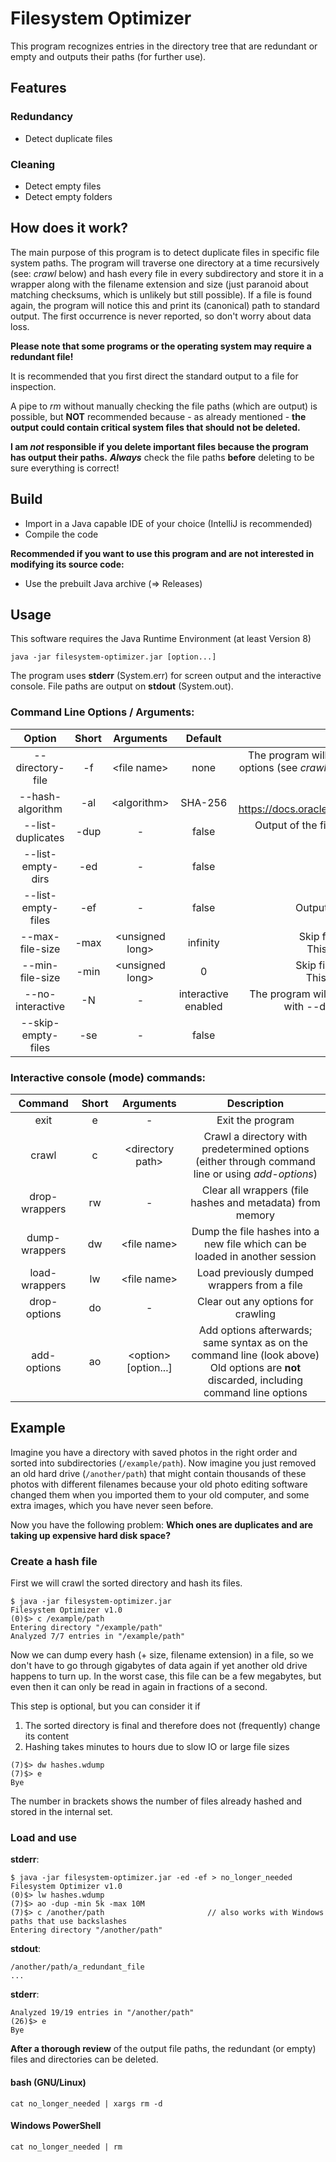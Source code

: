 # Filesystem Optimizer

This program recognizes entries in the directory tree that are redundant or empty and outputs their paths (for further use).

## Features

### Redundancy

- Detect duplicate files

### Cleaning

- Detect empty files
- Detect empty folders

## How does it work?

The main purpose of this program is to detect duplicate files in specific file system paths. The program will traverse one directory at a time recursively (see: *crawl* below) and hash every file in every subdirectory and store it in a wrapper along with the filename extension and size (just paranoid about matching checksums, which is unlikely but still possible). If a file is found again, the program will notice this and print its (canonical) path to standard output. The first occurrence is never reported, so don't worry about data loss.

**Please note that some programs or the operating system may require a redundant file!**

It is recommended that you first direct the standard output to a file for inspection.

A pipe to *rm* without manually checking the file paths (which are output) is possible, but **NOT** recommended because - as already mentioned - **the output could contain critical system files that should not be deleted.**

**I am *not* responsible if you delete important files because the program has output their paths.**
***Always*** check the file paths **before** deleting to be sure everything is correct!

## Build

- Import in a Java capable IDE of your choice (IntelliJ is recommended)
- Compile the code

**Recommended if you want to use this program and are not interested in modifying its source code:**
- Use the prebuilt Java archive (=> Releases)

## Usage

This software requires the Java Runtime Environment (at least Version 8)

```
java -jar filesystem-optimizer.jar [option...]
```

The program uses **stderr** (System.err) for screen output and the interactive console.
File paths are output on **stdout** (System.out).

### Command Line Options / Arguments:

Option             | Short    | Arguments         | Default             | Description
:----------------: | :------: | :---------------: | :-----------------: | :------------------------------------------------------:
--directory-file   | -f       | \<file name\>     | none                | The program will crawl all paths in the specified file considering the other options (see *crawl* below). There must be exactly one folder path in each line of the given file.
--hash-algorithm   | -al      | \<algorithm\>     | SHA-256             | See: https://docs.oracle.com/javase/8/docs/api/java/security/MessageDigest.html
--list-duplicates  | -dup     | -                 | false               | Output of the file path if the file is already known, i.e. has already been hashed
--list-empty-dirs  | -ed      | -                 | false               | Output of empty directories
--list-empty-files | -ef      | -                 | false               | Output of empty files, i.e. those with a size of 0 bytes
--max-file-size    | -max     | \<unsigned long\> | infinity            | Skip files larger than the specified number of bytes. <br> This command supports suffixes (e.g. -max 2G)
--min-file-size    | -min     | \<unsigned long\> | 0                   | Skip files smaller than the specified number of bytes. <br> This command supports suffixes (e.g. -min 10k)
--no-interactive   | -N       | -                 | interactive enabled | The program will exit right after processing the paths of the file specified with --directory-file. No interactive console will show up.
--skip-empty-files | -se      | -                 | false               | Skip empty files from indexing/hashing

### Interactive console (mode) commands:

Command       | Short | Arguments                | Description
:-----------: | :---: | :----------------------: | :---------------------------------------------------------------------------------------:
exit          | e     | -                        | Exit the program
crawl         | c     | \<directory path\>       | Crawl a directory with predetermined options <br> (either through command line or using *add-options*)
drop-wrappers | rw    | -                        | Clear all wrappers (file hashes and metadata) from memory
dump-wrappers | dw    | \<file name\>            | Dump the file hashes into a new file which can be loaded in another session
load-wrappers | lw    | \<file name\>            | Load previously dumped wrappers from a file
drop-options  | do    | -                        | Clear out any options for crawling
add-options   | ao    | \<option\> \[option...\] | Add options afterwards; same syntax as on the command line (look above) <br> Old options are **not** discarded, including command line options

## Example

Imagine you have a directory with saved photos in the right order and sorted into subdirectories (`/example/path`).
Now imagine you just removed an old hard drive (`/another/path`) that might contain thousands of these photos with different filenames because your old photo editing software changed them when you imported them to your old computer, and some extra images, which you have never seen before.

Now you have the following problem: **Which ones are duplicates and are taking up expensive hard disk space?**

### Create a hash file

First we will crawl the sorted directory and hash its files.

```
$ java -jar filesystem-optimizer.jar
Filesystem Optimizer v1.0
(0)$> c /example/path
Entering directory "/example/path"
Analyzed 7/7 entries in "/example/path"
```

Now we can dump every hash (+ size, filename extension) in a file, so we don't have to go through gigabytes of data again if yet another old drive happens to turn up. In the worst case, this file can be a few megabytes, but even then it can only be read in again in fractions of a second.

This step is optional, but you can consider it if
1. The sorted directory is final and therefore does not (frequently) change its content
2. Hashing takes minutes to hours due to slow IO or large file sizes

```
(7)$> dw hashes.wdump
(7)$> e
Bye
```

The number in brackets shows the number of files already hashed and stored in the internal set.

### Load and use

**stderr**:
```
$ java -jar filesystem-optimizer.jar -ed -ef > no_longer_needed
Filesystem Optimizer v1.0
(0)$> lw hashes.wdump
(7)$> ao -dup -min 5k -max 10M
(7)$> c /another/path                       // also works with Windows paths that use backslashes
Entering directory "/another/path"
```

**stdout**:
```
/another/path/a_redundant_file
...
```

**stderr**:
```
Analyzed 19/19 entries in "/another/path"
(26)$> e
Bye
```

**After a thorough review** of the output file paths, the redundant (or empty) files and directories can be deleted.

#### bash (GNU/Linux)

```
cat no_longer_needed | xargs rm -d
```

#### Windows PowerShell

```
cat no_longer_needed | rm
```
